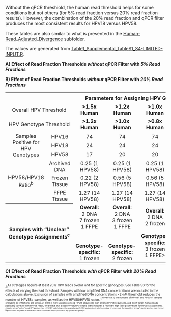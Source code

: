 Without the qPCR threshiold, the human read threshold helps for some conditions but not others (for 5% read fraction versus 20% read fraction results).  However, the combination of the 20% read fraction and qPCR filter produces the most consistent results for HPV18 versus HPV58.

These tables are also similar to what is presented in the [Human-Read_Adjusted_Divergence](https://github.com/cwarden45/HPV_genotype_paper-archived_samples/tree/master/Downstream_R_Code/Extra_Analysis/Human-Read_Adjusted_Divergence) subfolder.

The values are generated from [Table1_Supplemental_TableS1_S4-LIMITED-INPUT.R](https://github.com/cwarden45/HPV_genotype_paper-archived_samples/blob/master/Downstream_R_Code/Table1_Supplemental_TableS1_S4-LIMITED-INPUT.R).

**A) Effect of Read Fraction Thresholds *without* qPCR Filter with *5% Read Fractions***

**B) Effect of Read Fraction Thresholds *without* qPCR Filter with *20% Read Fractions***

<table>
  <tbody>
    <tr>
	<th align="center" colspan="2"></th>
	<th align="center" colspan="4">Parameters for Assigning HPV Genotypes<sup>a</sup></th>
    </tr>
    <tr>
	<td align="center" colspan="2">Overall HPV Threshold</td>
	<td align="center"><b>&gt1.5x Human</b></td>
	<td align="center"><b>&gt1.2x Human</b></td>
	<td align="center"><b>&gt1.0x Human</b></td>
	<td align="center"><b>&gt0.8x Human</b></td>
    </tr>
    <tr>
	<td align="center" colspan="2">HPV Genotype Threshold</td>
  	<td align="center"><b>&gt1.2x Human</b></td>
	<td align="center"><b>&gt1.0x Human</b></td>
	<td align="center"><b>&gt0.8x Human</b></td>
	<td align="center"><b>&gt0.6x Human</b></td>
    </tr>
    <tr>
	<td align="center" rowspan="3">Samples Positive for HPV Genotypes </td>
  	<td align="center">HPV16</td>
	<td align="center">74</td>
	<td align="center">74</td>
	<td align="center">74</td>
	<td align="center">76</td>
    </tr>
    </tr>
    <tr>
  	<td align="center">HPV18</td>
	<td align="center">24</td>
	<td align="center">24</td>
	<td align="center">24</td>
	<td align="center">24</td>
    </tr>
    </tr>
    <tr>
  	<td align="center">HPV58</td>
	<td align="center">17</td>
	<td align="center">20</td>
	<td align="center">20</td>
	<td align="center">26</td>
    </tr>
    <tr>
	<td align="center" rowspan="3">HPV58/HPV18 Ratio<sup>b</sup></td>
  	<td align="center">Archived DNA</td>
	<td align="center">0.25 (1 HPV58)</td>
	<td align="center">0.25 (1 HPV58)</td>
	<td align="center">0.25 (1 HPV58)</td>
	<td align="center">0.25 (1 HPV58)</td>
    </tr>
    </tr>
    <tr>
  	<td align="center">Frozen Tissue</td>
	<td align="center">0.22 (2 HPV58)</td>
	<td align="center">0.56 (5 HPV58)</td>
	<td align="center">0.56 (5 HPV58)</td>
	<td align="center">1.11 (10 HPV58)</td>
    </tr>
    </tr>
    <tr>
  	<td align="center">FFPE Tissue</td>
	<td align="center">1.27 (14 HPV58)</td>
	<td align="center">1.27 (14 HPV58)</td>
	<td align="center">1.27 (14 HPV58)</td>
	<td align="center">1.36 (15 HPV58)</td>
    </tr>
    <tr>
	<th align="center" colspan="2">Samples with “Unclear” Genotype Assignments<sup>c</sup></th>
	<td align="center"><b>Overall:</br></b>2 DNA</br>7 frozen</br>1 FFPE</br></br></br><b>Genotype-specific:</b></br>1 frozen</td>
	<td align="center"><b>Overall:</br></b>2 DNA</br>3 frozen</br>1 FFPE</br></br></br><b>Genotype-specific:</b></br>2 frozen</td>
	<td align="center"><b>Overall:</br></b>2 DNA</br>2 frozen</br></br><b>Genotype-specific:</b></br>3 frozen</br>1 FFPE></br></td>
	<td align="center"><b>Overall:</br></b>2 DNA</br>1 frozen</br></br><b>Genotype-specific:</b></br>[none]</br></br></td>
    </tr>
</tbody>
</table>

**C) Effect of Read Fraction Thresholds *with* qPCR Filter with *20% Read Fractions***

<sup>a<sup>All strategies require at least 20% HPV reads overall and for specific genotypes. See Table S3 for the effects of varying the read threshold. Samples with low amplified DNA concentrations are included in the calculations above. Exclusion of samples with amplified DNA concentrations <2-nM threshold reduces the number of HPV58+ samples, as well as the HPV58/HPV18 ration.
<sup>b<sup>Given that 1) the numbers of HPV18+ and HPV58+ samples (including co-infections) are similar, 2) there is more variation among HPV18 sequences than among HPV58 sequences, and 3) off-target human reads positively correlate with HPV58 reads, we believe that a high HPV58/HPV18 ratio likely indicates a relatively high false positive rate for HPV58 assignments. 
<sup>c<sup>Samples with an “unclear” overall HPV genotype have >20% HPV reads but cannot be assigned a specific HPV genotype due to a high percentage of human reads. Samples with an “unclear” specific genotype meet the read requirement for assignment as overall HPV+ but do not meet the read requirement for any specific HPV genotype. 

